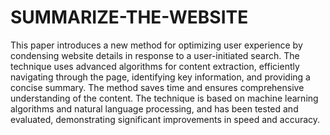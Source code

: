 # SUMMARIZE-THE-WEBSITE
This paper introduces a new method for optimizing user experience by condensing website details in response to a user-initiated search. 
The technique uses advanced algorithms for content extraction, efficiently navigating through the page, identifying key information, and providing a concise summary. 
The method saves time and ensures comprehensive understanding of the content. 
The technique is based on machine learning algorithms and natural language processing, and has been tested and evaluated, demonstrating significant improvements in speed and accuracy.
